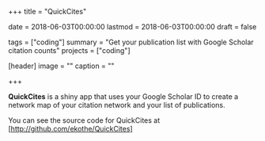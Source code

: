 +++
title = "QuickCites"

date =    2018-06-03T00:00:00
lastmod = 2018-06-03T00:00:00
draft =   false

tags = ["coding"]
summary = "Get your publication list with Google Scholar citation counts"
projects = ["coding"]

[header]
image = ""
caption = ""

+++

**QuickCites** is a shiny app that uses your Google Scholar ID to create a network map of your citation network and your list of publications. 

You can see the source code for QuickCites at [http://github.com/ekothe/QuickCites]
